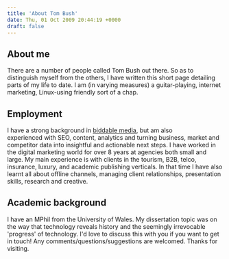 ```yaml
---
title: 'About Tom Bush'
date: Thu, 01 Oct 2009 20:44:19 +0000
draft: false
---
```


About me
--------

There are a number of people called Tom Bush out there. So as to distinguish myself from the others, I have written this short page detailing parts of my life to date. I am (in varying measures) a guitar-playing, internet marketing, Linux-using friendly sort of a chap.

Employment
----------

I have a strong background in [biddable media](http://www.tombush.co.uk/media/biddable-media-will-advertising-space-one-day-biddable/ "Biddable Media: Will All Advertising One Day Be Biddable?"), but am also experienced with SEO, content, analytics and turning business, market and competitor data into insightful and actionable next steps. I have worked in the digital marketing world for over 8 years at agencies both small and large. My main experience is with clients in the tourism, B2B, telco, insurance, luxury, and academic publishing verticals. In that time I have also learnt all about offline channels, managing client relationships, presentation skills, research and creative.

Academic background
-------------------

I have an MPhil from the University of Wales. My dissertation topic was on the way that technology reveals history and the seemingly irrevocable 'progress' of technology. I'd love to discuss this with you if you want to get in touch! Any comments/questions/suggestions are welcomed. Thanks for visiting.